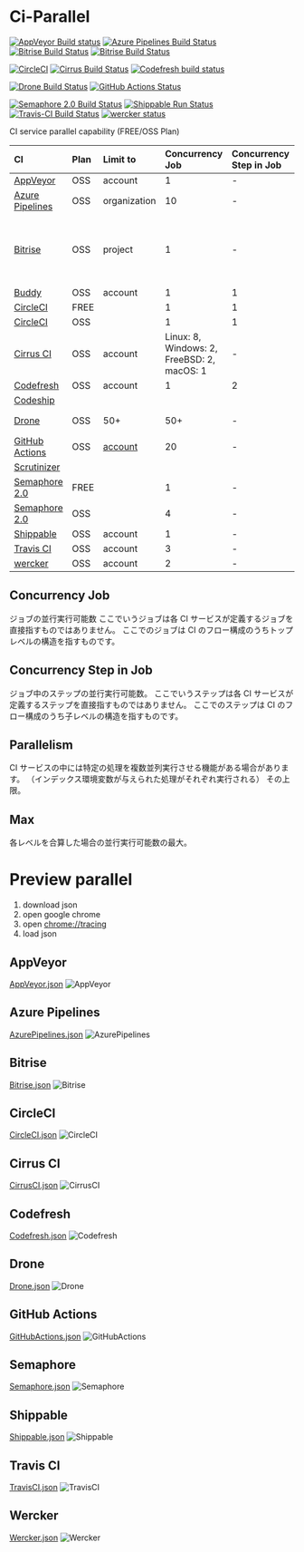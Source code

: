# Ci-Parallel

[![AppVeyor Build status](https://ci.appveyor.com/api/projects/status/xfuks40g319x9j2d?svg=true)](https://ci.appveyor.com/project/srz-zumix/ci-parallel)
[![Azure Pipelines Build Status](https://dev.azure.com/srz-zumix/ci-specs/_apis/build/status/ci-parallel?branchName=master)](https://dev.azure.com/srz-zumix/ci-specs/_build/latest?definitionId=10&branchName=master)
[![Bitrise Build Status](https://app.bitrise.io/app/d8c6ecd7db311dd6/status.svg?token=xVF6g9OZ2mRISjxfHwsUxw&branch=master)](https://app.bitrise.io/app/d8c6ecd7db311dd6)
[![Bitrise Build Status](https://app.bitrise.io/app/f9707ca3e09428f3/status.svg?token=vY461vx7e2R5jSt-VKSE8w&branch=master)](https://app.bitrise.io/app/f9707ca3e09428f3)
<!-- [![buddy pipeline](https://app.buddy.works/zumixcpp/ci-parallel/pipelines/pipeline/231618/badge.svg?token=a0d4d12b159d24a0234f9ed9567ebb40a6268f39f8151ef552999864674de564 "buddy pipeline")](https://app.buddy.works/zumixcpp/ci-parallel/pipelines/pipeline/231618) -->
[![CircleCI](https://circleci.com/gh/srz-zumix/ci-parallel/tree/master.svg?style=svg)](https://circleci.com/gh/srz-zumix/ci-parallel/tree/master)
[![Cirrus Build Status](https://api.cirrus-ci.com/github/srz-zumix/ci-parallel.svg?branch=master)](https://cirrus-ci.com/github/srz-zumix/ci-parallel/master)
[![Codefresh build status](https://g.codefresh.io/api/badges/pipeline/srz-zumix/ci-specs%2Fci-parallel?type=cf-2)](https://g.codefresh.io/public/accounts/srz-zumix/pipelines/5e7f5638788e8900ac585a80)
<!-- [![Codeship Status for srz-zumix/ci-parallel](https://app.codeship.com/projects/265ea250-042c-0138-e6ba-0e8ba424c4b4/status?branch=master)](https://app.codeship.com/projects/378730) -->
[![Drone Build Status](https://cloud.drone.io/api/badges/srz-zumix/ci-parallel/status.svg?branch=master)](https://cloud.drone.io/srz-zumix/ci-parallel)
[![GitHub Actions Status](https://github.com/srz-zumix/ci-parallel/workflows/GitHub%20Actions/badge.svg?branch=master)](https://github.com/srz-zumix/ci-parallel/actions?query=workflow%3A%22GitHub+Actions%22)
<!-- [![Peakflow Build Status](https://www.peakflow.io/en/projects/ci-parallel/branch-statuses/master.svg)](https://www.peakflow.io/en/projects/ci-parallel/build-groups?build_groups_q%5Bbranch_name_cont%5D=master) -->
<!-- [![Scrutinizer Build Status](https://scrutinizer-ci.com/g/srz-zumix/ci-parallel/badges/build.png?b=master)](https://scrutinizer-ci.com/g/srz-zumix/ci-parallel/build-status/master) -->
[![Semaphore 2.0 Build Status](https://srz-zumix.semaphoreci.com/badges/ci-parallel/branches/master.svg)](https://srz-zumix.semaphoreci.com/projects/ci-parallel)
[![Shippable Run Status](https://api.shippable.com/projects/5e81da2c352a0d0007594420/badge?branch=master)](https://app.shippable.com/github/srz-zumix/ci-parallel)
[![Travis-CI Build Status](https://travis-ci.com/srz-zumix/ci-parallel.svg?branch=master)](https://travis-ci.com/srz-zumix/ci-parallel)
[![wercker status](https://app.wercker.com/status/285dae1f97ed665286a2f325e29c4325/s/master "wercker status")](https://app.wercker.com/project/byKey/285dae1f97ed665286a2f325e29c4325)

CI service parallel capability (FREE/OSS Plan)

|CI|Plan|Limit to|Concurrency Job|Concurrency Step in Job|Parallelism|Max|Note|
|:--|:--|:--|:--|:--|:--|:--|:--|
|[AppVeyor](https://www.appveyor.com)|OSS|account|1|-|-|1||
|[Azure Pipelines](https://azure.microsoft.com/ja-jp/services/devops/pipelines/)|OSS|organization|10|-|-|10|
|[Bitrise](https://www.bitrise.io)|OSS|project|1|-|-|1 (* Projects)|[Starting parallel builds with a single trigger](https://devcenter.bitrise.io/builds/triggering-builds/trigger-multiple-workflows/)|
|[Buddy](https://buddy.works)|OSS|account|1|1|-|1||
|[CircleCI](https://circleci.com/pricing/)|FREE||1|1|1|1||
|[CircleCI](https://circleci.com/pricing/)|OSS||1|1|4|4||
|[Cirrus CI](https://cirrus-ci.org/faq/#are-there-any-limits)|OSS|account|Linux: 8, Windows: 2, FreeBSD: 2, macOS: 1|-|13||
|[Codefresh](https://codefresh.io/)|OSS|account|1|2|-|2||
|[Codeship](https://codeship.com/)||
|[Drone](https://cloud.drone.io/)|OSS|50+|50+|-|50+|limit nothing?|
|[GitHub Actions](https://help.github.com/en/articles/about-github-actions)|OSS|[account](https://github.blog/changelog/2019-10-28-github-actions-update-to-job-concurrency-usage-limits/)|20|-|-|20||
|[Scrutinizer](https://scrutinizer-ci.com)||
|[Semaphore 2.0](https://semaphoreci.com/product)|FREE||1|-|1|1||
|[Semaphore 2.0](https://semaphoreci.com/product)|OSS||4|-|4|4||
|[Shippable](http://shippable.com)|OSS|account|1|-|-|1||
|[Travis CI](https://travis-ci.com/)|OSS|account|3|-|-|3||
|[wercker](http://www.wercker.com/)|OSS|account|2|-|-|2||

## Concurrency Job

ジョブの並行実行可能数
ここでいうジョブは各 CI サービスが定義するジョブを直接指すものではありません。
ここでのジョブは CI のフロー構成のうちトップレベルの構造を指すものです。

## Concurrency Step in Job

ジョブ中のステップの並行実行可能数。
ここでいうステップは各 CI サービスが定義するステップを直接指すものではありません。
ここでのステップは CI のフロー構成のうち子レベルの構造を指すものです。

## Parallelism

CI サービスの中には特定の処理を複数並列実行させる機能がある場合があります。
（インデックス環境変数が与えられた処理がそれぞれ実行される）
その上限。

## Max

各レベルを合算した場合の並行実行可能数の最大。

# Preview parallel

1. download json
2. open google chrome
3. open [chrome://tracing](chrome://tracing/)
4. load json

## AppVeyor

[AppVeyor.json](./record/AppVeyor.json)
![AppVeyor](./record/images/AppVeyor.png)

## Azure Pipelines

[AzurePipelines.json](./record/AzurePipelines.json)
![AzurePipelines](./record/images/AzurePipelines.png)

## Bitrise

[Bitrise.json](./record/Bitrise.json)
![Bitrise](./record/images/Bitrise.png)

## CircleCI

[CircleCI.json](./record/CircleCI.json)
![CircleCI](./record/images/CircleCI.png)

## Cirrus CI

[CirrusCI.json](./record/CirrusCI.json)
![CirrusCI](./record/images/CirrusCI.png)

## Codefresh

[Codefresh.json](./record/Codefresh.json)
![Codefresh](./record/images/Codefresh.png)

## Drone

[Drone.json](./record/Drone.json)
![Drone](./record/images/Drone.png)

## GitHub Actions

[GitHubActions.json](./record/GitHubActions.json)
![GitHubActions](./record/images/GitHubActions.png)

## Semaphore

[Semaphore.json](./record/Semaphore.json)
![Semaphore](./record/images/Semaphore.png)

## Shippable

[Shippable.json](./record/Shippable.json)
![Shippable](./record/images/Shippable.png)

## Travis CI

[TravisCI.json](./record/TravisCI.json)
![TravisCI](./record/images/TravisCI.png)

## Wercker

[Wercker.json](./record/Wercker.json)
![Wercker](./record/images/Wercker.png)

